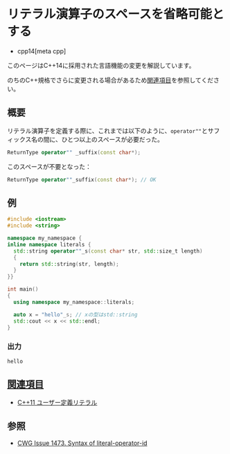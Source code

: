 # リテラル演算子のスペースを省略可能とする
* cpp14[meta cpp]

<!-- start lang caution -->

このページはC++14に採用された言語機能の変更を解説しています。

のちのC++規格でさらに変更される場合があるため[関連項目](#relative-page)を参照してください。

<!-- last lang caution -->

## 概要
リテラル演算子を定義する際に、これまでは以下のように、`operator""`とサフィックス名の間に、ひとつ以上のスペースが必要だった。

```cpp
ReturnType operator"" _suffix(const char*);
```

このスペースが不要となった：

```cpp
ReturnType operator""_suffix(const char*); // OK
```


## 例
```cpp example
#include <iostream>
#include <string>

namespace my_namespace {
inline namespace literals {
  std::string operator""_s(const char* str, std::size_t length)
  {
    return std::string(str, length);
  }
}}

int main()
{
  using namespace my_namespace::literals;

  auto x = "hello"_s; // xの型はstd::string
  std::cout << x << std::endl;
}
```

### 出力
```
hello
```


## <a id="relative-page" href="#relative-page">関連項目</a>
- [C++11 ユーザー定義リテラル](/lang/cpp11/user_defined_literals.md)


## 参照
- [CWG Issue 1473. Syntax of literal-operator-id](https://wg21.cmeerw.net/cwg/issue1473)
